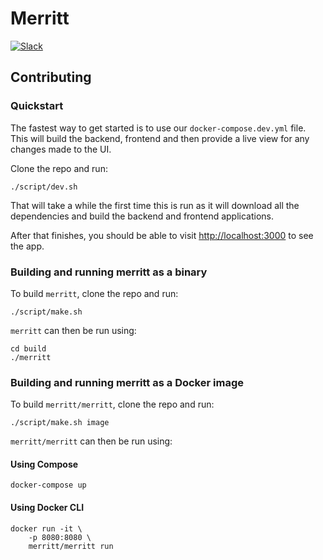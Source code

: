 # Merritt

[![Slack](https://merritt-slack.herokuapp.com/badge.svg)](https://merritt-slack.herokuapp.com/)

## Contributing

### Quickstart

The fastest way to get started is to use our `docker-compose.dev.yml` file.  This
will build the backend, frontend and then provide a live view for any changes made
to the UI.

Clone the repo and run:

```shell
./script/dev.sh
```

That will take a while the first time this is run as it will download all the
dependencies and build the backend and frontend applications.

After that finishes, you should be able to visit
[http://localhost:3000](http://localhost:3000) to see the app.

### Building and running merritt as a binary

To build `merritt`, clone the repo and run:

```shell
./script/make.sh
```

`merritt` can then be run using:

```shell
cd build
./merritt
```

### Building and running merritt as a Docker image

To build `merritt/merritt`, clone the repo and run:

```shell
./script/make.sh image
```

`merritt/merritt` can then be run using:

#### Using Compose

```shell
docker-compose up
```

#### Using Docker CLI

```shell
docker run -it \
    -p 8080:8080 \
    merritt/merritt run
```